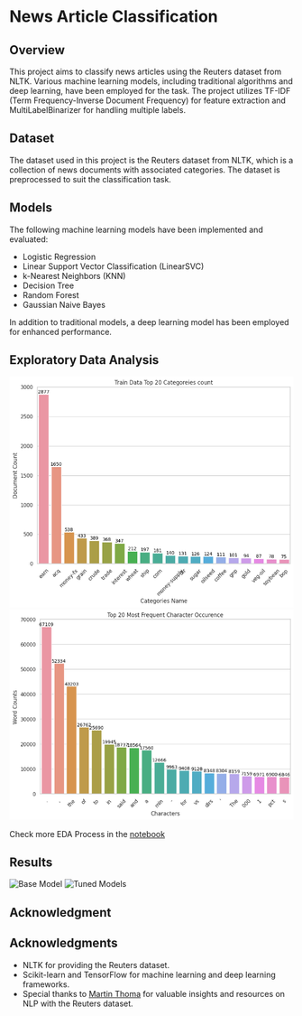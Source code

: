 # News Article Classification

## Overview

This project aims to classify news articles using the Reuters dataset from NLTK. Various machine learning models, including traditional algorithms and deep learning, have been employed for the task. The project utilizes TF-IDF (Term Frequency-Inverse Document Frequency) for feature extraction and MultiLabelBinarizer for handling multiple labels.

## Dataset

The dataset used in this project is the Reuters dataset from NLTK, which is a collection of news documents with associated categories. The dataset is preprocessed to suit the classification task.

## Models

The following machine learning models have been implemented and evaluated:

- Logistic Regression
- Linear Support Vector Classification (LinearSVC)
- k-Nearest Neighbors (KNN)
- Decision Tree
- Random Forest
- Gaussian Naive Bayes

In addition to traditional models, a deep learning model has been employed for enhanced performance.

## Exploratory Data Analysis

![Categories Count Per Doc In Train data](images/plot_1.png)
![Most Frequent Character Occurence](images/plot_2.png)

Check more EDA Process in the [notebook](main_ipynb)

## Results

![Base Model](images/results_1.png)
![Tuned Models](images/results_2.png)

## Acknowledgment

## Acknowledgments

- NLTK for providing the Reuters dataset.
- Scikit-learn and TensorFlow for machine learning and deep learning frameworks.
- Special thanks to [Martin Thoma](https://martin-thoma.com/nlp-reuters/) for valuable insights and resources on NLP with the Reuters dataset.

